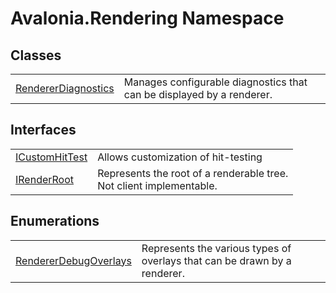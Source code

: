 # Avalonia.Rendering Namespace






## Classes
<table>
<tr>
<td><a href="T_Avalonia_Rendering_RendererDiagnostics">RendererDiagnostics</a></td>
<td>Manages configurable diagnostics that can be displayed by a renderer.</td>
</tr>
</table>

## Interfaces
<table>
<tr>
<td><a href="T_Avalonia_Rendering_ICustomHitTest">ICustomHitTest</a></td>
<td>Allows customization of hit-testing</td>
</tr>
<tr>
<td><a href="T_Avalonia_Rendering_IRenderRoot">IRenderRoot</a></td>
<td>Represents the root of a renderable tree.<br /><Tag type="is-warning">Not client implementable.</Tag></td>
</tr>
</table>

## Enumerations
<table>
<tr>
<td><a href="T_Avalonia_Rendering_RendererDebugOverlays">RendererDebugOverlays</a></td>
<td>Represents the various types of overlays that can be drawn by a renderer.</td>
</tr>
</table>
